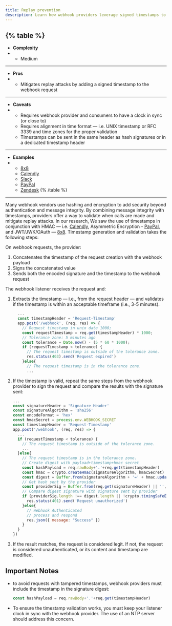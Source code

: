 ```yaml
---
title: Replay prevention
description: Learn how webhook providers leverage signed timestamps to mitigate replay attacks
--- 
```


{% table %}
---
* **Complexity**
* - Medium
---
* **Pros**
* - Mitigates replay attacks by adding a signed timestamp to the webhook request
---
* **Caveats**
* - Requires webhook provider and consumers to have a clock in sync (or close to)
  - Requires alignment in time format — i.e. UNIX timestamp or RFC 3339 and time zones for the proper validation
  - Timestamps can be sent in the same header as hash signatures or in a dedicated timestamp header
---
* **Examples**
* - [8x8](https://developer.8x8.com/contactcenter/docs/verify-webhook-callbacks)
  - [Calendly](https://developer.calendly.com/api-docs/ZG9jOjM2MzE2MDM4-webhook-signatures)
  - [Slack](https://api.slack.com/authentication/verifying-requests-from-slack)
  - [PayPal](https://developer.paypal.com/api/rest/webhooks/#link-eventheadervalidation)
  - [Zendesk](https://developer.zendesk.com/documentation/event-connectors/webhooks/verifying/)
{% /table %}
---

Many webhook vendors use hashing and encryption to add security beyond authentication and message integrity. By combining message integrity with timestamps, providers offer a way to validate when calls are made and mitigate replay attacks. In our research, We saw the use of timestamps in conjunction with HMAC — i.e. [Calendly](https://developer.calendly.com/api-docs/ZG9jOjM2MzE2MDM4-webhook-signatures), Asymmetric Encryption - [PayPal](https://developer.paypal.com/api/rest/webhooks/#link-eventheadervalidation), and JWT/JWK/OAuth — [8x8](https://developer.8x8.com/contactcenter/docs/verify-webhook-callbacks). Timestamp generation and validation takes the following steps:

On webhook requests, the provider:

1. Concatenates the timestamp of the request creation with the webhook payload
1. Signs the concatenated value
1. Sends both the encoded signature and the timestamp to the webhook request

The webhook listener receives the request and:

1. Extracts the timestamp — i.e., from the request header — and validates if the timestamp is within an acceptable timeframe (i.e., 3-5 minutes).

    ```js
      ...
      const timestampHeader = 'Request-Timestamp'
      app.post('/webhook', (req, res) => {
        // Request timestamp in unix date 1000;
        const requestTimestamp = req.get(timestampHeader) * 1000;
        // Tolerance zone: 5 minutes ago
        const tolerance = Date.now() - (5 * 60 * 1000);
        if (requestTimestamp < tolerance) {
          // The request timestamp is outside of the tolerance zone.
          res.status(403).send('Request expired')
        }else{
          // The request timestamp is in the tolerance zone.
          ...
    ```

1. If the timestamp is valid, repeat the same steps from the webhook provider to sign the request and compare the results with the signature sent:

    ```js
    ...
    const signatureHeader = 'Signature-Header'
    const signatureAlgorithm = 'sha256'
    const encodeFormat = 'hex'
    const hmacSecret = process.env.WEBHOOK_SECRET
    const timestampHeader = 'Request-Timestamp'
    app.post('/webhook', (req, res) => {
      ...
      if (requestTimestamp < tolerance) {
        // The request timestamp is outside of the tolerance zone.
        ...
      }else{
        // The request timestamp is in the tolerance zone.
        // Create digest with payload+timestamp+hmac secret
        const hashPayload = req.rawBody+'.'+req.get(timestampHeader)
        const hmac = crypto.createHmac(signatureAlgorithm, hmacSecret)
        const digest = Buffer.from(signatureAlgorithm + '=' + hmac.update(hashPayload).digest(encodeFormat), 'utf8')
        // Get hash sent by the provider
        const providerSig = Buffer.from(req.get(signatureHeader) || '', 'utf8')
        // Compare digest signature with signature sent by provider
        if (providerSig.length !== digest.length || !crypto.timingSafeEqual(digest, providerSig)) {
          res.status(401).send('Request unauthorized')
        }else{
          // Webhook Authenticated 
          // process and respond
          res.json({ message: "Success" })
        }
      }
    })
    ```

1. If the result matches, the request is considered legit. If not, the request is considered unauthenticated, or its content and timestamp are modified.

## Important Notes

- to avoid requests with tampered timestamps, webhook providers must include the timestamp in the signature digest:

  ```js
  const hashPayload = req.rawBody+'.'+req.get(timestampHeader)
  ```

- To ensure the timestamp validation works, you must keep your listener clock in sync with the webhook provider. The use of an NTP server should address this concern.